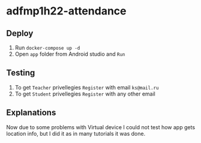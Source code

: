 # adfmp1h22-attendance

## Deploy

1. Run `docker-compose up -d`
2. Open `app` folder from Android studio and `Run`

## Testing

1. To get `Teacher` privellegies `Register` with email `ks@mail.ru`
2. To get `Student` privellegies `Register` with any other email

## Explanations
Now due to some problems with Virtual device I could not test how app gets location info, but I did it as in many tutorials it was done.
